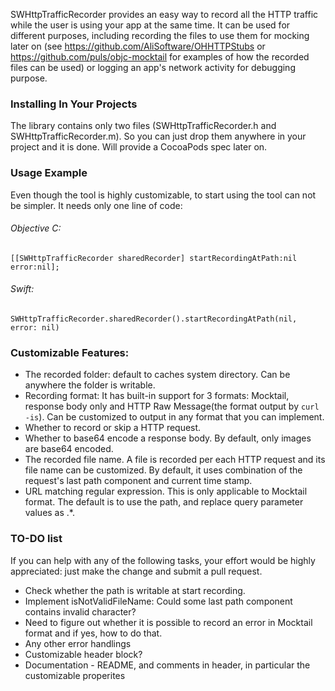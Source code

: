SWHttpTrafficRecorder provides an easy way to record all the HTTP traffic while the user is using your app at the same time. It can be used for different purposes, including recording the files to use them for mocking later on (see https://github.com/AliSoftware/OHHTTPStubs or https://github.com/puls/objc-mocktail for examples of how the recorded files can be used) or logging an app's network activity for debugging purpose. 

### Installing In Your Projects

The library contains only two files (SWHttpTrafficRecorder.h and SWHttpTrafficRecorder.m). So you can just drop them anywhere in your project and it is done. Will provide a CocoaPods spec later on.

### Usage Example

Even though the tool is highly customizable, to start using the tool can not be simpler. It needs only one line of code: 

###### Objective C: 

```
[[SWHttpTrafficRecorder sharedRecorder] startRecordingAtPath:nil error:nil];
```    

###### Swift: 

```
SWHttpTrafficRecorder.sharedRecorder().startRecordingAtPath(nil, error: nil)
```

### Customizable Features:

* The recorded folder: default to caches system directory. Can be anywhere the folder is writable. 
* Recording format: It has built-in support for 3 formats: Mocktail,  response body only and HTTP Raw Message(the format output by `curl -is`).  Can be customized to output in any format that you can implement. 
* Whether to record or skip a HTTP request. 
* Whether to base64 encode a response body. By default, only images are base64 encoded. 
* The recorded file name. A file is recorded per each HTTP request and its file name can be customized. By default, it uses combination of the request's last path component and current time stamp. 
* URL matching regular expression. This is only applicable to Mocktail format. The default is to use the path, and replace query parameter values as .*. 
   
    
### TO-DO list

If you can help with any of the following tasks, your effort would be highly appreciated: just make the change and submit a pull request.  

* Check whether the path is writable at start recording.
* Implement isNotValidFileName: Could some last path component contains invalid character?
* Need to figure out whether it is possible to record an error in Mocktail format and if yes, how to do that. 
* Any other error handlings
* Customizable header block?
* Documentation - README, and comments in header, in particular the customizable properites

